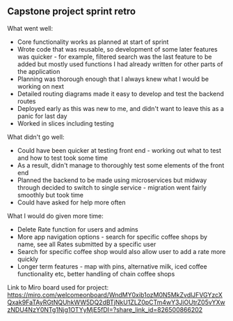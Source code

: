 ## Capstone project sprint retro

What went well:
* Core functionality works as planned at start of sprint
* Wrote code that was reusable, so development of some later features was quicker - for example, filtered search was the last feature to be added but mostly used functions I had already written for other parts of the application
* Planning was thorough enough that I always knew what I would be working on next
* Detailed routing diagrams made it easy to develop and test the backend routes
* Deployed early as this was new to me, and didn't want to leave this as a panic for last day
* Worked in slices including testing


What didn't go well:
* Could have been quicker at testing front end - working out what to test and how to test took some time
* As a result, didn't manage to thoroughly test some elements of the front end
* Planned the backend to be made using microservices but midway through decided to switch to single service - migration went fairly smoothly but took time
* Could have asked for help more often

What I would do given more time:
* Delete Rate function for users and admins
* More app navigation options - search for specific coffee shops by name, see all Rates submitted by a specific user
* Search for specific coffee shop would also allow user to add a rate more quickly
* Longer term features - map with pins, alternative milk, iced coffee functionality etc, better handling of chain coffee shops

Link to Miro board used for project: https://miro.com/welcomeonboard/WndMY0xib1ozM0N5MkZvdlJFVGYzcXQxak9FaTAyRGtNQUhkWW5DQ2dBTjNkU1ZLZ0pCTm4wY3JiOUtrZ05vYXwzNDU4NzY0NTg1Njg1OTYyMjE5fDI=?share_link_id=826500866202